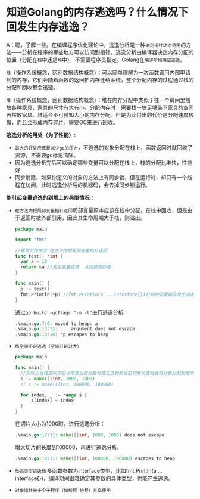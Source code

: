 # 知道Golang的内存逃逸吗？什么情况下回发生内存逃逸？

A：嗯，了解一些。在编译程序优化理论中，逃逸分析是一种`确定指针动态范围`的方法——分析在程序的哪些地方可以访问到指针。逃逸分析由编译器决定内存分配的位置（分配在`栈`中还是`堆`中），不需要程序员指定。Golang在`编译阶段确定逃逸`。

`栈`（操作系统概念，区别数据结构概念）：可以简单理解为一次函数调用内部申请到的内存，它们会随着函数的返回把内存还给系统，整个分配内存的过程通过栈的分配和回收都会迅速。

`堆`（操作系统概念，区别数据结构概念）：堆在内存分配中类似于往一个房间里摆放各种家具，家具的尺寸有大有小，分配内存时，需要找一块足够装下家具的空间再摆放家具。堆适合不可预知大小的内存分配。但是为此付出的代价是分配速度较慢，而且会形成内存碎片。需要GC来进行回收。

**逃逸分析的用处（为了性能）:**

- `最大的好处应该是减少gc的压力`，不逃逸的对象分配在栈上，函数返回时就回收了资源，不需要gc标记清除。
- 因为逃逸分析完后可以确定哪些变量可以分配在栈上，栈的分配比堆快，性能好
- 同步消除，如果你定义的对象的方法上有同步锁，但在运行时，却只有一个线程在访问，此时逃逸分析后的机器码，会去掉同步锁运行。

**能引起变量逃逸的到堆上的典型情况：**

- `在方法内把局部变量指针返回`局部变量原本应该在栈中分配，在栈中回收，但是由于返回时被外部引用，因此其生命周期大于栈，则溢出。

  ```go
  package main
  
  import "fmt"
  
  //最常见的情况 在方法内把局部变量指针返回
  func test() *int {
  	var a = 10
  	return &a //发生变量逃逸  从栈逃逸到堆
  }
  
  func main() {
  	p := test()
  	fmt.Println(*p) //fmt.Println(a ...interface{})打印的变量都会发生逃逸
  }
  ```

  通过`go build -gcflags "-m -l"`进行逃逸分析：

  ```go
  .\main.go:7:6: moved to heap: a
  .\main.go:13:13: ... argument does not escape
  .\main.go:13:14: *p escapes to heap
  ```

- `栈空间不足逃逸（空间开辟过大）`

  ```go
  package main
  
  func main() {
  	//实际上当栈空间不足以存放当前对象时或无法判断当前切片长度时会将对象分配到堆中。
  	s := make([]int, 1000, 1000)
  	// s := make([]int, 100000, 100000)
  
  	for index, _ := range s {
  		s[index] = index
  	}
  }
  ```

  在切片大小为1000时，进行逃逸分析：

  ```go
  .\main.go:17:11: make([]int, 1000, 1000) does not escape
  ```

  增大切片的长度到100000，再进行逃逸分析:

  ```go
  .\main.go:18:11: make([]int, 100000, 100000) escapes to heap
  ```

- `动态类型逃逸`很多函数参数为interface类型，比如fmt.Println(a …interface{})，编译期间很难确定其参数的具体类型，也能产生逃逸。

- `对象指针被多个子程序（如线程 协程）共享使用`